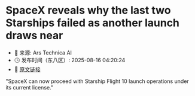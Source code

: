 # SpaceX reveals why the last two Starships failed as another launch draws near
- 📅 来源: Ars Technica AI
- 🕒 发布时间（东八区）: 2025-08-16 04:20:24
- 🔗 [原文链接](https://arstechnica.com/space/2025/08/spacex-reveals-why-the-last-two-starships-failed-as-another-launch-draws-near/)

"SpaceX can now proceed with Starship Flight 10 launch operations under its current license."